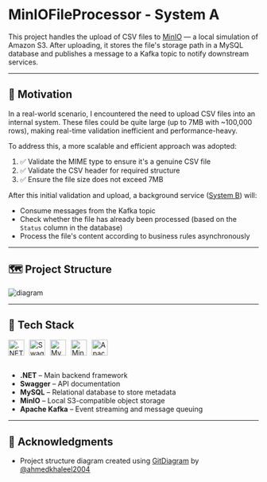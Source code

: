 # MinIOFileProcessor - System A

This project handles the upload of CSV files to [MinIO](https://github.com/minio/minio) — a local simulation of Amazon S3. After uploading, it stores the file's storage path in a MySQL database and publishes a message to a Kafka topic to notify downstream services.

---

## 🚀 Motivation

In a real-world scenario, I encountered the need to upload CSV files into an internal system. These files could be quite large (up to 7MB with ~100,000 rows), making real-time validation inefficient and performance-heavy.

To address this, a more scalable and efficient approach was adopted:

1. ✅ Validate the MIME type to ensure it's a genuine CSV file  
2. ✅ Validate the CSV header for required structure  
3. ✅ Ensure the file size does not exceed 7MB  

After this initial validation and upload, a background service ([System B](https://github.com/JGMelon22/MinIOFileConsumer)) will:

- Consume messages from the Kafka topic
- Check whether the file has already been processed (based on the `Status` column in the database)
- Process the file's content according to business rules asynchronously

---

## 🗺️ Project Structure
![diagram](https://github.com/user-attachments/assets/a531f1f8-af8a-49fe-8c6d-4f9cfef49f23)

---

## 🧰 Tech Stack

<div style="display: flex; gap: 10px;">
    <img height="32" width="32" src="https://cdn.simpleicons.org/dotnet" alt=".NET" title=".NET" />
    <img height="32" width="32" src="https://cdn.simpleicons.org/swagger" alt="Swagger" title="Swagger" />
    <img height="32" width="32" src="https://cdn.simpleicons.org/mysql" alt="MySQL" title="MySQL" />
    <img height="32" width="32" src="https://cdn.simpleicons.org/minio" alt="MinIO" title="MinIO" />
    <img height="32" width="32" src="https://cdn.simpleicons.org/apachekafka" alt="Apache Kafka" title="Apache Kafka" />
</div>

<br/>

- **.NET** – Main backend framework  
- **Swagger** – API documentation  
- **MySQL** – Relational database to store metadata  
- **MinIO** – Local S3-compatible object storage  
- **Apache Kafka** – Event streaming and message queuing

---

## 🙏 Acknowledgments

- Project structure diagram created using [GitDiagram](https://gitdiagram.com/) by [@ahmedkhaleel2004](https://github.com/ahmedkhaleel2004)
